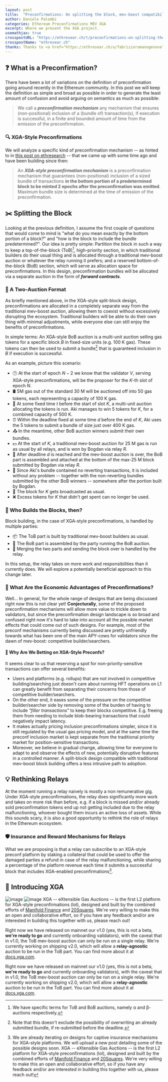 ```yaml
---
layout: post
title:  "Preconfirmations: On splitting the block, mev-boost compatibility and relays"
author: Daniele Palombi
categories: Ethereum Preconfirmations MEV XGA
excerpt: Where we present the XGA project.
usemathjax: true
crosspostURL: "https://ethresear.ch/t/preconfirmations-on-splitting-the-block-mev-boost-compatibility-and-relays/19837"
crosspostName: "ethresear.ch"
thanks: Thanks to <a href="https://ethresear.ch/u/fabrizioromanogenove">@FabrizioRomanoGenove</a>, <a href="https://ethresear.ch/u/meridian">@meridian</a> and Philipp Zahn for helpful comments and feedback on this post.
---
```


## ❓ What is a Preconfirmation?
There have been a lot of variations on the definition of preconfirmation going around recently in the Ethereum community. In this post we will keep the definition as simple and broad as possible in order to generate the least amount of confusion and avoid arguing on semantics as much as possible:
> We call a **_preconfirmation mechanism_** any mechanism that ensures (non-positional) inclusion of a (bundle of) transaction(s), if execution is successful, in a finite and bounded amount of time from the emission of the preconfirmation.

### 🔍 XGA-Style Preconfirmations
We will analyze a specific kind of preconfirmation mechanism -- as hinted to in [this post on ethresearch](https://ethresear.ch/t/a-simple-small-mev-boost-compatible-preconfirmation-idea/19800/3) -- that we came up with some time ago and have been building since then:
> An **_XGA-style preconfirmation mechanism_** is a preconfirmation mechanism that guarantees (non-positional) inclusion of a sized bundle of transactions **in the bottom portion of a predetermined block to be minted 2 epochs after the preconfirmation was emitted**. Maximum bundle size is determined at the time of emission of the preconfirmation.

## ✂️ Splitting the Block
Looking at the previous definition, I assume the first couple of questions that would come to mind is "what do you mean exactly by the bottom portion of a block?" and "how is the block to include the bundle predetermined?". Our idea is pretty simple: Partition the block in such a way to keep a top-of-the-block (ToB)[^1], high-priority section, in which traditional builders do their usual thing and is allocated through a traditional mev-boost auction or whatever the relay running it prefers; and a reserved bottom-of-the-block (BoB) section, which will serve as allocation space for preconfirmations. In this design, preconfirmation bundles will be allocated via a separate auction in the form of **_forward contracts_**.

### 👥 A Two-Auction Format
As briefly mentioned above, in the XGA-style split-block design, preconfirmations are allocated in a completely separate way from the traditional mev-boost auction, allowing them to coexist without excessively disrupting the ecosystem. Traditional builders will be able to do their own thing with minimal adjustments, while everyone else can still enjoy the benefits of preconfirmations.

In simple terms: An XGA-style BoB auction is a multi-unit auction selling gas tokens for a specific block $B$ in fixed-size units (e.g. $100$ K gas). These tokens can then be used to submit a bundle[^2] that is guaranteed inclusion in $B$ if execution is successful.

As an example, picture this scenario: 
- 🕑 At the start of epoch $N-2$ we know that the validator $V$, serving XGA-style preconfirmations, will be the proposer for the $K$-th slot of epoch $N$. 
- 🛢️ $5$M gas out of the standard $30$ M will be auctioned off into $50$ gas tokens, each representing a capacity of $100$ K gas.
- 🛒 At some fixed time $t$ before the start of slot $K$, a multi-unit auction allocating the tokens is run. Aki manages to win 5 tokens for $K$, for a combined capacity of $500$ K.
- ⏰ Within the deadline fixed at some time $d$ before the end of $K$, Aki uses the $5$ tokens to submit a bundle of size just over $400$ K gas.
- 📤 In the meantime, other BoB auction winners submit their own bundles.
- 💵 At the start of $K$, a traditional mev-boost auction for $25$ M gas is run as usual by all relays, and is won by Bogdan via relay $R$.
- 🧱 After deadline $d$ is reached and the mev-boost auction is over, the BoB part is assembled and attached at the bottom of the max-$25$ M block submitted by Bogdan via relay $R$. 
- 🎉 Since Aki's bundle contained no reverting transactions, it is included without any problem -- together with the non-reverting bundles submitted by the other BoB winners -- somewhere after the portion built by Bogdan.
- 📡 The block for $K$ gets broadcasted as usual.
- ❌ Excess tokens for $K$ that didn't get spent can no longer be used.

### 🧱 Who Builds the Blocks, then?
Block building, in the case of XGA-style preconfirmations, is handled by multiple parties:
- 📦 The ToB part is built by traditional mev-boost builders as usual.
- 🎁 The BoB part is assembled by the party running the BoB auction.
- 🧱 Merging the two parts and sending the block over is handled by the relay.

In this setup, the relay takes on more work and responsibilities than it currently does. We will explore a potentially beneficial approach to this change later.

### 💸 What Are the Economic Advantages of Preconfirmations?
Well... In general, for the whole range of designs that are being discussed right now this is not clear yet! **Conjecturally**, some of the proposed preconfirmation mechanisms will allow more value to trickle down to validators, but since the preconfirmation design landscape is so broad and confused right now it's hard to take into account all the possible market effects that could come out of such designs. For example, most of the preconf mechanisms currently being discussed are pretty unfriendly towards what has been one of the main APY-cows for validators since the dawn of mev-boost: competitive builder/searchers.

#### 🎲 Why Are We Betting on XGA-Style Preconfs?
It seems clear to us that reserving a spot for non-priority-sensitive transactions can offer several benefits:
- Users and platforms (e.g. rollups) that are not involved in competitive building/searching just doesn't care about running HFT operations on L1 can greatly benefit from separating their concerns from those of competitive builder/searchers.
- On the other end, it eases some of the pressure on the competitive builder/searcher side by removing some of the burden of having to include _"filler transactions"_ to keep their blocks competitive. E.g. freeing them from needing to include blob-bearing transactions that could negatively impact latency.
- It makes actually pricing inclusion preconfirmations simpler, since it is still regulated by the usual gas pricing model, and at the same time the preconf inclusion market is kept separate from the traditional priority market for position-sensitive transactions.
- Moreover, we believe in gradual change, allowing time for everyone to adapt to and observe the effects of new, potentially disruptive features in a controlled manner. A split-block design compatible with traditional mev-boost block building offers a less intrusive path to adoption.


## 💡 Rethinking Relays
At the moment running a relay naively is mostly a non remunerative gig. Under XGA-style preconfirmations, the relay does significantly more work and takes on more risk than before, e.g. if a block is missed and/or already sold preconfirmation tokens end up not getting included due to the relay malfunctioning, whoever bought them incurs an active loss of assets. While this sounds scary, it is also a good opportunity to rethink the role of relays in the Ethereum ecosystem.

### 🛡️ Insurance and Reward Mechanisms for Relays
What we are proposing is that a relay can subscribe to an XGA-style preconf platform by staking a collateral that could be used to offer the damaged parties a refund in case of the relay malfunctioning, while sharing a percentage of the platform revenue each time it submits a successful block that includes XGA-enabled preconfirmations[^3].


## 📣 Introducing XGA
![image](https://hackmd.io/_uploads/ByHPWZwrC.png)
	![image](upload://9Mo35AM8nSixIAAxYZf9Vtws6Tc.png)
XGA -- eXtensible Gas Auctions -- is the first L2 platform for XGA-style preconfirmations (lol), designed and built by the combined efforts of [Manifold Finance](https://www.manifoldfinance.com/) and [20Squares](https://20squares.xyz/). We're very willing to make this an open and collaborative effort, so if you have any feedback and/or are interested in building this together with us, please reach out!

Right now we have released on mainnet our v1.0 (yes, this is not a beta, **we're ready to go** and currently onboarding validators), with the caveat that in v1.0, the ToB mev-boost auction can only be run on a single relay. We're currently working on shipping v2.0, which will allow a **relay-agnostic** auction to be run in the ToB part. You can find more about it at [docs.xga.com](https://docs.xga.com/).


[^1]: We have specific terms for ToB and BoB auctions, namely α and β-auctions respectively.
[^2]: Note that this doesn't exclude the possibility of overwriting an already submitted bundle, if re-submitted before the deadline.
[^3]: We are already iterating on designs for captive insurance mechanisms for XGA-style platforms. We will upload a new post detailing some of the possible designs soon.
	XGA -- eXtensible Gas Auctions -- is the first L2 platform for XGA-style preconfirmations (lol), designed and built by the combined efforts of [Manifold Finance](https://www.manifoldfinance.com/) and [20Squares](https://20squares.xyz/). We're very willing to make this an open and collaborative effort, so if you have any feedback and/or are interested in building this together with us, please reach out!

Right now we have released on mainnet our v1.0 (yes, this is not a beta, **we're ready to go** and currently onboarding validators), with the caveat that in v1.0, the ToB mev-boost auction can only be run on a single relay. We're currently working on shipping v2.0, which will allow a **relay-agnostic** auction to be run in the ToB part. You can find more about it at [docs.xga.com](https://docs.xga.com/).


[^1]: We have specific terms for ToB and BoB auctions, namely α and β-auctions respectively.
[^2]: Note that this doesn't exclude the possibility of overwriting an already submitted bundle, if re-submitted before the deadline.
[^3]: We are already iterating on designs for captive insurance mechanisms for XGA-style platforms. We will upload a new post detailing some of the possible designs soon.